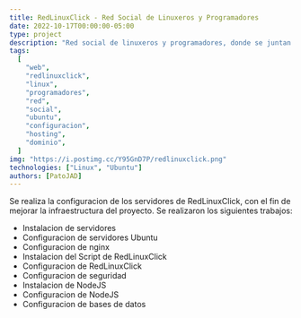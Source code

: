```yaml
---
title: RedLinuxClick - Red Social de Linuxeros y Programadores
date: 2022-10-17T00:00:00-05:00
type: project
description: "Red social de linuxeros y programadores, donde se juntan para compartir conocimientos, proyectos y experiencias."
tags:
  [
    "web",
    "redlinuxclick",
    "linux",
    "programadores",
    "red",
    "social",
    "ubuntu",
    "configuracion",
    "hosting",
    "dominio",
  ]
img: "https://i.postimg.cc/Y95GnD7P/redlinuxclick.png"
technologies: ["Linux", "Ubuntu"]
authors: [PatoJAD]
---
```


Se realiza la configuracion de los servidores de RedLinuxClick, con el fin de mejorar la infraestructura del proyecto. Se realizaron los siguientes trabajos:

* Instalacion de servidores
* Configuracion de servidores Ubuntu
* Configuracion de nginx
* Instalacion del Script de RedLinuxClick
* Configuracion de RedLinuxClick
* Configuracion de seguridad
* Instalacion de NodeJS
* Configuracion de NodeJS
* Configuracion de bases de datos
